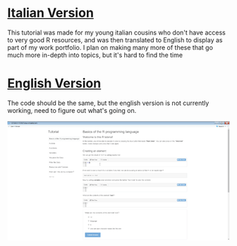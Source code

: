 # [Italian Version](https://predictcrypto.shinyapps.io/Tutorial/)

This tutorial was made for my young italian cousins who don't have access to very good R resources, and was then translated to English to display as part of my work portfolio. I plan on making many more of these that go much more in-depth into topics, but it's hard to find the time

# [English Version](https://resclapon.com/r-tutorial/)

The code should be the same, but the english version is not currently working, need to figure out what's going on.

![](R-Tutorial.gif)
